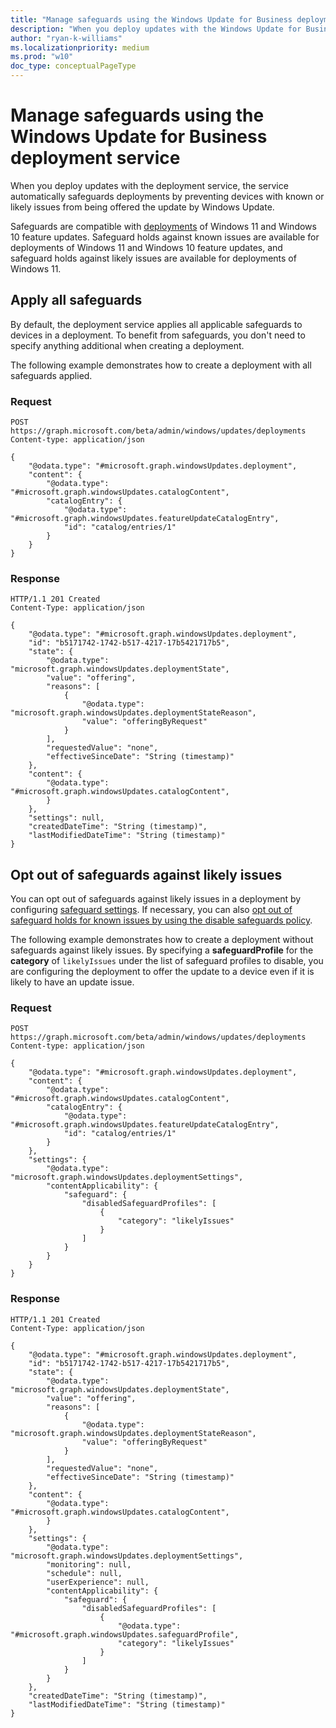 ```yaml
---
title: "Manage safeguards using the Windows Update for Business deployment service"
description: "When you deploy updates with the Windows Update for Business deployment service, it automatically prevents devices with issues from being offered the update."
author: "ryan-k-williams"
ms.localizationpriority: medium
ms.prod: "w10"
doc_type: conceptualPageType
---
```


# Manage safeguards using the Windows Update for Business deployment service

When you deploy updates with the deployment service, the service automatically safeguards deployments by preventing devices with known or likely issues from being offered the update by Windows Update.

Safeguards are compatible with [deployments](windowsupdates-deployments) of Windows 11 and Windows 10 feature updates. Safeguard holds against known issues are available for deployments of Windows 11 and Windows 10 feature updates, and safeguard holds against likely issues are available for deployments of Windows 11.

## Apply all safeguards

By default, the deployment service applies all applicable safeguards to devices in a deployment. To benefit from safeguards, you don't need to specify anything additional when creating a deployment.

The following example demonstrates how to create a deployment with all safeguards applied.

### Request

```http
POST https://graph.microsoft.com/beta/admin/windows/updates/deployments
Content-type: application/json

{
    "@odata.type": "#microsoft.graph.windowsUpdates.deployment",
    "content": {
        "@odata.type": "#microsoft.graph.windowsUpdates.catalogContent",
        "catalogEntry": {
            "@odata.type": "#microsoft.graph.windowsUpdates.featureUpdateCatalogEntry",
            "id": "catalog/entries/1"
        }
    }
}
```

### Response

```http
HTTP/1.1 201 Created
Content-Type: application/json

{
    "@odata.type": "#microsoft.graph.windowsUpdates.deployment",
    "id": "b5171742-1742-b517-4217-17b5421717b5",
    "state": {
        "@odata.type": "microsoft.graph.windowsUpdates.deploymentState",
        "value": "offering",
        "reasons": [
            {
                "@odata.type": "microsoft.graph.windowsUpdates.deploymentStateReason",
                "value": "offeringByRequest"
            }
        ],
        "requestedValue": "none",
        "effectiveSinceDate": "String (timestamp)"
    },
    "content": {
        "@odata.type": "#microsoft.graph.windowsUpdates.catalogContent",
        }
    },
    "settings": null,
    "createdDateTime": "String (timestamp)",
    "lastModifiedDateTime": "String (timestamp)"
}
```

## Opt out of safeguards against likely issues

You can opt out of safeguards against likely issues in a deployment by configuring [safeguard settings](/graph/api/resources/windowsupdates-safeguardsettings). If necessary, you can also [opt out of safeguard holds for known issues by using the disable safeguards policy](/windows/deployment/update/safeguard-opt-out).

The following example demonstrates how to create a deployment without safeguards against likely issues. By specifying a **safeguardProfile** for the **category** of `likelyIssues` under the list of safeguard profiles to disable, you are configuring the deployment to offer the update to a device even if it is likely to have an update issue.

### Request

```http
POST https://graph.microsoft.com/beta/admin/windows/updates/deployments
Content-type: application/json

{
    "@odata.type": "#microsoft.graph.windowsUpdates.deployment",
    "content": {
        "@odata.type": "#microsoft.graph.windowsUpdates.catalogContent",
        "catalogEntry": {
            "@odata.type": "#microsoft.graph.windowsUpdates.featureUpdateCatalogEntry",
            "id": "catalog/entries/1"
        }
    },
    "settings": {
        "@odata.type": "microsoft.graph.windowsUpdates.deploymentSettings",
        "contentApplicability": {
            "safeguard": {
                "disabledSafeguardProfiles": [
                    {
                        "category": "likelyIssues"
                    }
                ]
            }
        }
    }
}
```

### Response

```http
HTTP/1.1 201 Created
Content-Type: application/json

{
    "@odata.type": "#microsoft.graph.windowsUpdates.deployment",
    "id": "b5171742-1742-b517-4217-17b5421717b5",
    "state": {
        "@odata.type": "microsoft.graph.windowsUpdates.deploymentState",
        "value": "offering",
        "reasons": [
            {
                "@odata.type": "microsoft.graph.windowsUpdates.deploymentStateReason",
                "value": "offeringByRequest"
            }
        ],
        "requestedValue": "none",
        "effectiveSinceDate": "String (timestamp)"
    },
    "content": {
        "@odata.type": "#microsoft.graph.windowsUpdates.catalogContent",
        }
    },
    "settings": {
        "@odata.type": "microsoft.graph.windowsUpdates.deploymentSettings",
        "monitoring": null,
        "schedule": null,
        "userExperience": null,
        "contentApplicability": {
            "safeguard": {
                "disabledSafeguardProfiles": [
                    {
                        "@odata.type": "#microsoft.graph.windowsUpdates.safeguardProfile",
                        "category": "likelyIssues"
                    }
                ]
            }
        }
    },
    "createdDateTime": "String (timestamp)",
    "lastModifiedDateTime": "String (timestamp)"
}
```
